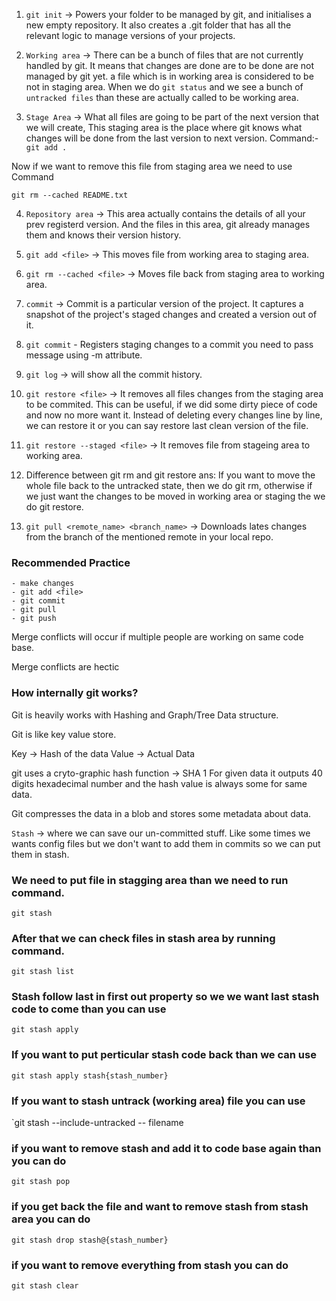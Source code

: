 1. `git init` -> Powers your folder to be managed by git, and initialises a new empty repository. It also creates a .git folder that has all 
the relevant logic to manage versions of your projects.

2. `Working area` -> There can be a bunch of files that are not currently handled by git.
It means that changes are done are to be done are not managed by git yet. a file which is in working area is considered to be not in
staging area. 
When we do `git status` and we see a bunch of `untracked files` than these are actually called to be working area.

3. `Stage Area` -> What all files are going to be part of the next version that we will create, This staging area is the place where git knows what changes will be done from the last version 
to next version.
Command:- `git add .`

Now if we want to remove this file from staging area we need to use Command

`git rm --cached README.txt`

4. `Repository area` -> This area actually contains the details of all your prev registerd version. And the files in this area, git
already manages them and knows their version history.



5. `git add <file>` -> This moves file from working area to staging area.

6. `git rm --cached <file>` -> Moves file back from staging area to working area.

7. `commit` -> Commit is a particular version of the project. It captures a snapshot of the project's staged changes and created a version out of it.

8. `git commit` - Registers staging changes to a commit you need to pass message using -m attribute.

9. `git log` -> will show all the commit history.

10. `git restore <file>` -> It removes all files changes from the staging area to be commited. This can be useful, if we did some dirty piece of code and 
now no more want it. Instead of deleting every changes line by line, we can restore it or you can say restore last clean version of the file.

11. `git restore --staged <file>` -> It removes file from stageing area to working area.

12. Difference between git rm and git restore
ans: If you want to move the whole file back to the untracked state, then we do git rm, otherwise if we just want the changes to be moved in working area 
or staging the we do git restore.

13. `git pull <remote_name> <branch_name>` -> Downloads lates changes from the branch of the mentioned remote in your local repo.


### Recommended Practice
    - make changes
    - git add <file>
    - git commit
    - git pull
    - git push

Merge conflicts will occur if multiple people are working on same code base.

Merge conflicts are hectic



### How internally git works?

Git is heavily works with Hashing and Graph/Tree Data structure.

Git is like key value store.

Key -> Hash of the data
Value -> Actual Data

git uses a cryto-graphic hash function -> SHA 1 
For given data it outputs 40 digits hexadecimal number and the hash value is always some for same data.

Git compresses the data in a blob and stores some metadata about data.



`Stash` -> where we can save our un-committed stuff. Like some times we wants config files but we don't want to add them in commits so 
we can put them in stash.

### We need to put file in stagging area than we need to run command.

`git stash`

### After that we can check files in stash area by running command.

`git stash list`

### Stash follow last in first out property so we we want last stash code to come than you can use

`git stash apply`

### If you want to put perticular stash code back than we can use

`git stash apply stash{stash_number}`


### If you want to stash untrack (working area) file you can use

`git stash --include-untracked -- filename

### if you want to remove stash and add it to code base again than you can do

`git stash pop`

### if you get back the file and want to remove stash from stash area you can do

`git stash drop stash@{stash_number}`

### if you want to remove everything from stash you can do

`git stash clear`